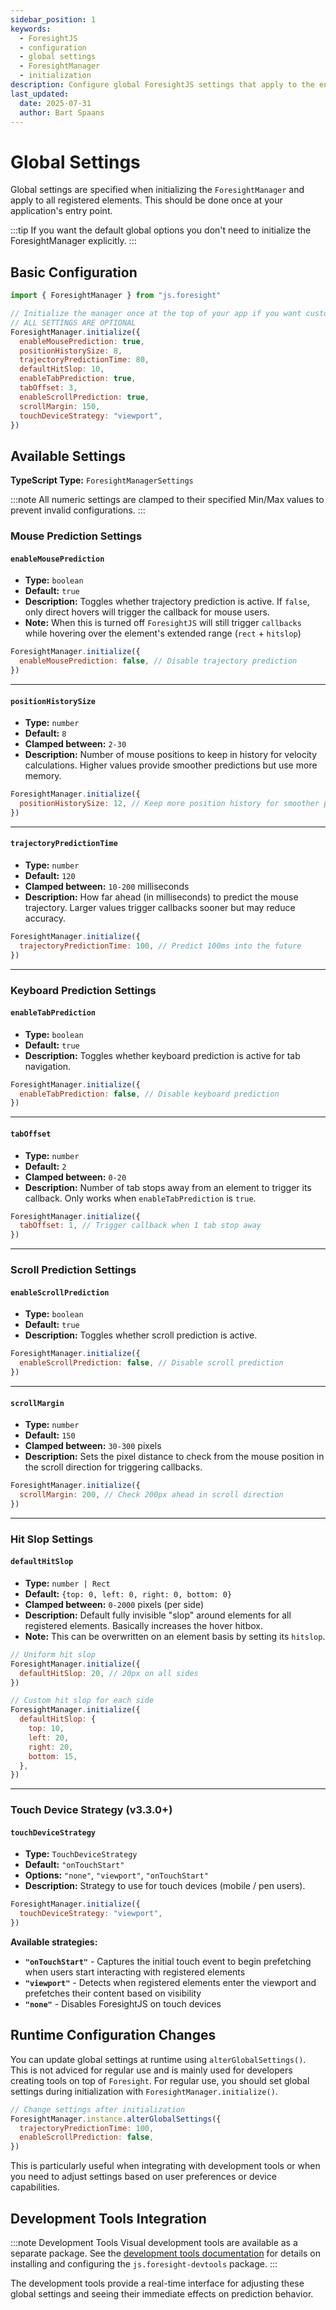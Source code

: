 ```yaml
---
sidebar_position: 1
keywords:
  - ForesightJS
  - configuration
  - global settings
  - ForesightManager
  - initialization
description: Configure global ForesightJS settings that apply to the entire ForesightManager instance
last_updated:
  date: 2025-07-31
  author: Bart Spaans
---
```


# Global Settings

Global settings are specified when initializing the `ForesightManager` and apply to all registered elements. This should be done once at your application's entry point.

:::tip
If you want the default global options you don't need to initialize the ForesightManager explicitly.
:::

## Basic Configuration

```javascript
import { ForesightManager } from "js.foresight"

// Initialize the manager once at the top of your app if you want custom global settings
// ALL SETTINGS ARE OPTIONAL
ForesightManager.initialize({
  enableMousePrediction: true,
  positionHistorySize: 8,
  trajectoryPredictionTime: 80,
  defaultHitSlop: 10,
  enableTabPrediction: true,
  tabOffset: 3,
  enableScrollPrediction: true,
  scrollMargin: 150,
  touchDeviceStrategy: "viewport",
})
```

## Available Settings

**TypeScript Type:** `ForesightManagerSettings`

:::note
All numeric settings are clamped to their specified Min/Max values to prevent invalid configurations.
:::

### Mouse Prediction Settings

#### `enableMousePrediction`

- **Type:** `boolean`
- **Default:** `true`
- **Description:** Toggles whether trajectory prediction is active. If `false`, only direct hovers will trigger the callback for mouse users.
- **Note:** When this is turned off `ForesightJS` will still trigger `callbacks` while hovering over the element's extended range (`rect` + `hitslop`)

```javascript
ForesightManager.initialize({
  enableMousePrediction: false, // Disable trajectory prediction
})
```

---

#### `positionHistorySize`

- **Type:** `number`
- **Default:** `8`
- **Clamped between:** `2-30`
- **Description:** Number of mouse positions to keep in history for velocity calculations. Higher values provide smoother predictions but use more memory.

```javascript
ForesightManager.initialize({
  positionHistorySize: 12, // Keep more position history for smoother predictions
})
```

---

#### `trajectoryPredictionTime`

- **Type:** `number`
- **Default:** `120`
- **Clamped between:** `10-200` milliseconds
- **Description:** How far ahead (in milliseconds) to predict the mouse trajectory. Larger values trigger callbacks sooner but may reduce accuracy.

```javascript
ForesightManager.initialize({
  trajectoryPredictionTime: 100, // Predict 100ms into the future
})
```

---

### Keyboard Prediction Settings

#### `enableTabPrediction`

- **Type:** `boolean`
- **Default:** `true`
- **Description:** Toggles whether keyboard prediction is active for tab navigation.

```javascript
ForesightManager.initialize({
  enableTabPrediction: false, // Disable keyboard prediction
})
```

---

#### `tabOffset`

- **Type:** `number`
- **Default:** `2`
- **Clamped between:** `0-20`
- **Description:** Number of tab stops away from an element to trigger its callback. Only works when `enableTabPrediction` is `true`.

```javascript
ForesightManager.initialize({
  tabOffset: 1, // Trigger callback when 1 tab stop away
})
```

---

### Scroll Prediction Settings

#### `enableScrollPrediction`

- **Type:** `boolean`
- **Default:** `true`
- **Description:** Toggles whether scroll prediction is active.

```javascript
ForesightManager.initialize({
  enableScrollPrediction: false, // Disable scroll prediction
})
```

---

#### `scrollMargin`

- **Type:** `number`
- **Default:** `150`
- **Clamped between:** `30-300` pixels
- **Description:** Sets the pixel distance to check from the mouse position in the scroll direction for triggering callbacks.

```javascript
ForesightManager.initialize({
  scrollMargin: 200, // Check 200px ahead in scroll direction
})
```

---

### Hit Slop Settings

#### `defaultHitSlop`

- **Type:** `number | Rect`
- **Default:** `{top: 0, left: 0, right: 0, bottom: 0}`
- **Clamped between:** `0-2000` pixels (per side)
- **Description:** Default fully invisible "slop" around elements for all registered elements. Basically increases the hover hitbox.
- **Note:** This can be overwritten on an element basis by setting its `hitslop`.

```javascript
// Uniform hit slop
ForesightManager.initialize({
  defaultHitSlop: 20, // 20px on all sides
})

// Custom hit slop for each side
ForesightManager.initialize({
  defaultHitSlop: {
    top: 10,
    left: 20,
    right: 20,
    bottom: 15,
  },
})
```

---

### Touch Device Strategy (v3.3.0+)

#### `touchDeviceStrategy`

- **Type:** `TouchDeviceStrategy`
- **Default:** `"onTouchStart"`
- **Options:** `"none"`, `"viewport"`, `"onTouchStart"`
- **Description:** Strategy to use for touch devices (mobile / pen users).

```javascript
ForesightManager.initialize({
  touchDeviceStrategy: "viewport",
})
```

**Available strategies:**

- **`"onTouchStart"`** - Captures the initial touch event to begin prefetching when users start interacting with registered elements
- **`"viewport"`** - Detects when registered elements enter the viewport and prefetches their content based on visibility
- **`"none"`** - Disables ForesightJS on touch devices

## Runtime Configuration Changes

You can update global settings at runtime using `alterGlobalSettings()`. This is not adviced for regular use and is mainly used for developers creating tools on top of `Foresight`. For regular use, you should set global settings during initialization with `ForesightManager.initialize()`.

```javascript
// Change settings after initialization
ForesightManager.instance.alterGlobalSettings({
  trajectoryPredictionTime: 100,
  enableScrollPrediction: false,
})
```

This is particularly useful when integrating with development tools or when you need to adjust settings based on user preferences or device capabilities.

## Development Tools Integration

:::note Development Tools
Visual development tools are available as a separate package. See the [development tools documentation](/docs/debugging/devtools) for details on installing and configuring the `js.foresight-devtools` package.
:::

The development tools provide a real-time interface for adjusting these global settings and seeing their immediate effects on prediction behavior.
